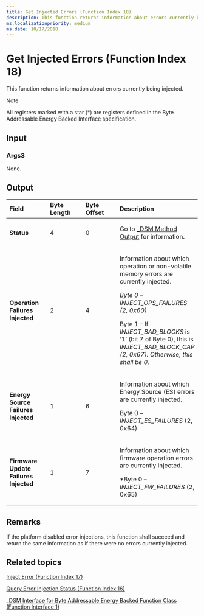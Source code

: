 ```yaml
---
title: Get Injected Errors (Function Index 18)
description: This function returns information about errors currently being injected.
ms.localizationpriority: medium
ms.date: 10/17/2018
---
```


# Get Injected Errors (Function Index 18)


This function returns information about errors currently being injected.

> [!NOTE]
> All registers marked with a star (\*) are registers defined in the Byte Addressable Energy Backed Interface specification.

 

## <span id="Input"></span><span id="input"></span><span id="INPUT"></span>Input


### <span id="Args3"></span><span id="args3"></span><span id="ARGS3"></span>Args3

None.

## <span id="Output"></span><span id="output"></span><span id="OUTPUT"></span>Output


<table>
<colgroup>
<col width="25%" />
<col width="25%" />
<col width="25%" />
<col width="25%" />
</colgroup>
<thead>
<tr class="header">
<th align="left">Field</th>
<th align="left">Byte Length</th>
<th align="left">Byte Offset</th>
<th align="left">Description</th>
</tr>
</thead>
<tbody>
<tr class="odd">
<td align="left"><strong>Status</strong></td>
<td align="left">4</td>
<td align="left">0</td>
<td align="left"><p>Go to <a href="-dsm-interface-for-byte-addressable-energy-backed-function-class--function-interface-1-.md" data-raw-source="[_DSM Method Output](-dsm-interface-for-byte-addressable-energy-backed-function-class--function-interface-1-.md)">_DSM Method Output</a> for information.</p></td>
</tr>
<tr class="even">
<td align="left"><strong>Operation Failures Injected</strong></td>
<td align="left">2</td>
<td align="left">4</td>
<td align="left"><p>Information about which operation or non-volatile memory errors are currently injected.</p>
<p><em>Byte 0 – <em>INJECT_OPS_FAILURES</em> (2, 0x60)</p>
<p></em>Byte 1 – If <em>INJECT_BAD_BLOCKS</em> is ‘1’ (bit 7 of Byte 0), this is <em><em>INJECT_BAD_BLOCK_CAP</em> (2, 0x67). Otherwise, this shall be 0.</p></td>
</tr>
<tr class="odd">
<td align="left"><strong>Energy Source Failures Injected</strong></td>
<td align="left">1</td>
<td align="left">6</td>
<td align="left"><p>Information about which Energy Source (ES) errors are currently injected.</p>
<p></em>Byte 0 – <em>INJECT_ES_FAILURES</em> (2, 0x64)</p></td>
</tr>
<tr class="even">
<td align="left"><strong>Firmware Update Failures Injected</strong></td>
<td align="left">1</td>
<td align="left">7</td>
<td align="left"><p>Information about which firmware operation errors are currently injected.</p>
<p>*Byte 0 – <em>INJECT_FW_FAILURES</em> (2, 0x65)</p></td>
</tr>
</tbody>
</table>

 

## <span id="Remarks"></span><span id="remarks"></span><span id="REMARKS"></span>Remarks


If the platform disabled error injections, this function shall succeed and return the same information as if there were no errors currently injected.

## <span id="related_topics"></span>Related topics


[Inject Error (Function Index 17)](inject-error--function-index-17-.md)

[Query Error Injection Status (Function Index 16)](query-error-injection-status--function-index-16-.md)

[\_DSM Interface for Byte Addressable Energy Backed Function Class (Function Interface 1)](-dsm-interface-for-byte-addressable-energy-backed-function-class--function-interface-1-.md)

 

 






